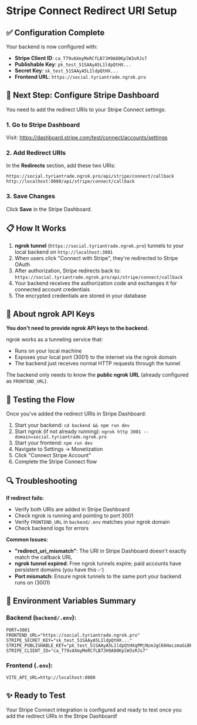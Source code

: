 # Stripe Connect Redirect URI Setup

## ✅ Configuration Complete

Your backend is now configured with:
- **Stripe Client ID**: `ca_T79vAXmyMeRCfLB7JH9A80KplW3sRJs7`
- **Publishable Key**: `pk_test_51SAAyA5L1ldpQtHX...`
- **Secret Key**: `sk_test_51SAAyA5L1ldpQtHX...`
- **Frontend URL**: `https://social.tyriantrade.ngrok.pro`

## 🔧 Next Step: Configure Stripe Dashboard

You need to add the redirect URIs to your Stripe Connect settings:

### 1. Go to Stripe Dashboard
Visit: https://dashboard.stripe.com/test/connect/accounts/settings

### 2. Add Redirect URIs
In the **Redirects** section, add these two URIs:

```
https://social.tyriantrade.ngrok.pro/api/stripe/connect/callback
http://localhost:8080/api/stripe/connect/callback
```

### 3. Save Changes
Click **Save** in the Stripe Dashboard.

## 📋 How It Works

1. **ngrok tunnel** (`https://social.tyriantrade.ngrok.pro`) tunnels to your local backend on `http://localhost:3001`
2. When users click "Connect with Stripe", they're redirected to Stripe OAuth
3. After authorization, Stripe redirects back to: `https://social.tyriantrade.ngrok.pro/api/stripe/connect/callback`
4. Your backend receives the authorization code and exchanges it for connected account credentials
5. The encrypted credentials are stored in your database

## 🔐 About ngrok API Keys

**You don't need to provide ngrok API keys to the backend.**

ngrok works as a tunneling service that:
- Runs on your local machine
- Exposes your local port (3001) to the internet via the ngrok domain
- The backend just receives normal HTTP requests through the tunnel

The backend only needs to know the **public ngrok URL** (already configured as `FRONTEND_URL`).

## 🧪 Testing the Flow

Once you've added the redirect URIs in Stripe Dashboard:

1. Start your backend: `cd backend && npm run dev`
2. Start ngrok (if not already running): `ngrok http 3001 --domain=social.tyriantrade.ngrok.pro`
3. Start your frontend: `npm run dev`
4. Navigate to Settings → Monetization
5. Click "Connect Stripe Account"
6. Complete the Stripe Connect flow

## 🔍 Troubleshooting

**If redirect fails:**
- Verify both URIs are added in Stripe Dashboard
- Check ngrok is running and pointing to port 3001
- Verify `FRONTEND_URL` in `backend/.env` matches your ngrok domain
- Check backend logs for errors

**Common Issues:**
- **"redirect_uri_mismatch"**: The URI in Stripe Dashboard doesn't exactly match the callback URL
- **ngrok tunnel expired**: Free ngrok tunnels expire; paid accounts have persistent domains (you have this ✅)
- **Port mismatch**: Ensure ngrok tunnels to the same port your backend runs on (3001)

## 📝 Environment Variables Summary

### Backend (`backend/.env`):
```env
PORT=3001
FRONTEND_URL="https://social.tyriantrade.ngrok.pro"
STRIPE_SECRET_KEY="sk_test_51SAAyA5L1ldpQtHX..."
STRIPE_PUBLISHABLE_KEY="pk_test_51SAAyA5L1ldpQtHXqPMjNzmJgC66HaczmaGiBFvvqMbdjeGyTsEJAo740wyBphurUdTn7nWJLoscP48ICxklGRLp00tOkeCiOE"
STRIPE_CLIENT_ID="ca_T79vAXmyMeRCfLB7JH9A80KplW3sRJs7"
```

### Frontend (`.env`):
```env
VITE_API_URL=http://localhost:8080
```

## ✨ Ready to Test

Your Stripe Connect integration is configured and ready to test once you add the redirect URIs in the Stripe Dashboard!
